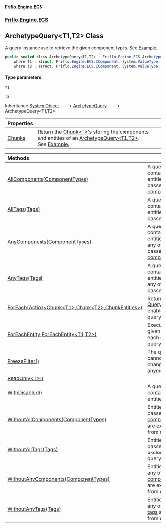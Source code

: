 #### [Friflo.Engine.ECS](index.md 'index')
### [Friflo.Engine.ECS](Friflo.Engine.ECS.md 'Friflo.Engine.ECS')

## ArchetypeQuery<T1,T2> Class

A query instance use to retrieve the given component types.
See <a href="https://github.com/friflo/Friflo.Json.Fliox/wiki/Examples-~-General#query-entities">Example.</a>

```csharp
public sealed class ArchetypeQuery<T1,T2> : Friflo.Engine.ECS.ArchetypeQuery
    where T1 : struct, Friflo.Engine.ECS.IComponent, System.ValueType, System.ValueType
    where T2 : struct, Friflo.Engine.ECS.IComponent, System.ValueType, System.ValueType
```
#### Type parameters

<a name='Friflo.Engine.ECS.ArchetypeQuery_T1,T2_.T1'></a>

`T1`

<a name='Friflo.Engine.ECS.ArchetypeQuery_T1,T2_.T2'></a>

`T2`

Inheritance [System.Object](https://docs.microsoft.com/en-us/dotnet/api/System.Object 'System.Object') &#129106; [ArchetypeQuery](ArchetypeQuery.md 'Friflo.Engine.ECS.ArchetypeQuery') &#129106; ArchetypeQuery<T1,T2>

| Properties | |
| :--- | :--- |
| [Chunks](ArchetypeQuery_T1,T2_.Chunks.md 'Friflo.Engine.ECS.ArchetypeQuery<T1,T2>.Chunks') | Return the [Chunk&lt;T&gt;](Chunk_T_.md 'Friflo.Engine.ECS.Chunk<T>')'s storing the components and entities of an [ArchetypeQuery&lt;T1,T2&gt;](ArchetypeQuery_T1,T2_.md 'Friflo.Engine.ECS.ArchetypeQuery<T1,T2>').<br/> See <a href="https://github.com/friflo/Friflo.Json.Fliox/wiki/Examples-~-Optimization#enumerate-query-chunks">Example.</a> |

| Methods | |
| :--- | :--- |
| [AllComponents(ComponentTypes)](ArchetypeQuery_T1,T2_.AllComponents(ComponentTypes).md 'Friflo.Engine.ECS.ArchetypeQuery<T1,T2>.AllComponents(Friflo.Engine.ECS.ComponentTypes)') | A query result will contain only entities having all passed [componentTypes](ArchetypeQuery_T1,T2_.AllComponents(ComponentTypes).md#Friflo.Engine.ECS.ArchetypeQuery_T1,T2_.AllComponents(Friflo.Engine.ECS.ComponentTypes).componentTypes 'Friflo.Engine.ECS.ArchetypeQuery<T1,T2>.AllComponents(Friflo.Engine.ECS.ComponentTypes).componentTypes'). |
| [AllTags(Tags)](ArchetypeQuery_T1,T2_.AllTags(Tags).md 'Friflo.Engine.ECS.ArchetypeQuery<T1,T2>.AllTags(Friflo.Engine.ECS.Tags)') | A query result will contain only entities having all passed [tags](ArchetypeQuery_T1,T2_.AllTags(Tags).md#Friflo.Engine.ECS.ArchetypeQuery_T1,T2_.AllTags(Friflo.Engine.ECS.Tags).tags 'Friflo.Engine.ECS.ArchetypeQuery<T1,T2>.AllTags(Friflo.Engine.ECS.Tags).tags'). |
| [AnyComponents(ComponentTypes)](ArchetypeQuery_T1,T2_.AnyComponents(ComponentTypes).md 'Friflo.Engine.ECS.ArchetypeQuery<T1,T2>.AnyComponents(Friflo.Engine.ECS.ComponentTypes)') | A query result will contain only entities having any of the the passed [componentTypes](ArchetypeQuery_T1,T2_.AnyComponents(ComponentTypes).md#Friflo.Engine.ECS.ArchetypeQuery_T1,T2_.AnyComponents(Friflo.Engine.ECS.ComponentTypes).componentTypes 'Friflo.Engine.ECS.ArchetypeQuery<T1,T2>.AnyComponents(Friflo.Engine.ECS.ComponentTypes).componentTypes'). |
| [AnyTags(Tags)](ArchetypeQuery_T1,T2_.AnyTags(Tags).md 'Friflo.Engine.ECS.ArchetypeQuery<T1,T2>.AnyTags(Friflo.Engine.ECS.Tags)') | A query result will contain only entities having any of the the passed [tags](ArchetypeQuery_T1,T2_.AnyTags(Tags).md#Friflo.Engine.ECS.ArchetypeQuery_T1,T2_.AnyTags(Friflo.Engine.ECS.Tags).tags 'Friflo.Engine.ECS.ArchetypeQuery<T1,T2>.AnyTags(Friflo.Engine.ECS.Tags).tags'). |
| [ForEach(Action&lt;Chunk&lt;T1&gt;,Chunk&lt;T2&gt;,ChunkEntities&gt;)](ArchetypeQuery_T1,T2_.ForEach(Action_Chunk_T1_,Chunk_T2_,ChunkEntities_).md 'Friflo.Engine.ECS.ArchetypeQuery<T1,T2>.ForEach(System.Action<Friflo.Engine.ECS.Chunk<T1>,Friflo.Engine.ECS.Chunk<T2>,Friflo.Engine.ECS.ChunkEntities>)') | Returns a [QueryJob](QueryJob.md 'Friflo.Engine.ECS.QueryJob') that enables [Parallel](JobExecution.md#Friflo.Engine.ECS.JobExecution.Parallel 'Friflo.Engine.ECS.JobExecution.Parallel') query execution. |
| [ForEachEntity(ForEachEntity&lt;T1,T2&gt;)](ArchetypeQuery_T1,T2_.ForEachEntity(ForEachEntity_T1,T2_).md 'Friflo.Engine.ECS.ArchetypeQuery<T1,T2>.ForEachEntity(Friflo.Engine.ECS.ForEachEntity<T1,T2>)') | Executes the given [lambda](ArchetypeQuery_T1,T2_.ForEachEntity(ForEachEntity_T1,T2_).md#Friflo.Engine.ECS.ArchetypeQuery_T1,T2_.ForEachEntity(Friflo.Engine.ECS.ForEachEntity_T1,T2_).lambda 'Friflo.Engine.ECS.ArchetypeQuery<T1,T2>.ForEachEntity(Friflo.Engine.ECS.ForEachEntity<T1,T2>).lambda') for each entity in the query result. |
| [FreezeFilter()](ArchetypeQuery_T1,T2_.FreezeFilter().md 'Friflo.Engine.ECS.ArchetypeQuery<T1,T2>.FreezeFilter()') | The query [Filter](ArchetypeQuery.Filter.md 'Friflo.Engine.ECS.ArchetypeQuery.Filter') cannot be changed anymore. |
| [ReadOnly&lt;T&gt;()](ArchetypeQuery_T1,T2_.ReadOnly_T_().md 'Friflo.Engine.ECS.ArchetypeQuery<T1,T2>.ReadOnly<T>()') | |
| [WithDisabled()](ArchetypeQuery_T1,T2_.WithDisabled().md 'Friflo.Engine.ECS.ArchetypeQuery<T1,T2>.WithDisabled()') | A query result will contain [Disabled](Disabled.md 'Friflo.Engine.ECS.Disabled') entities. |
| [WithoutAllComponents(ComponentTypes)](ArchetypeQuery_T1,T2_.WithoutAllComponents(ComponentTypes).md 'Friflo.Engine.ECS.ArchetypeQuery<T1,T2>.WithoutAllComponents(Friflo.Engine.ECS.ComponentTypes)') | Entities having all passed [componentTypes](ArchetypeQuery_T1,T2_.WithoutAllComponents(ComponentTypes).md#Friflo.Engine.ECS.ArchetypeQuery_T1,T2_.WithoutAllComponents(Friflo.Engine.ECS.ComponentTypes).componentTypes 'Friflo.Engine.ECS.ArchetypeQuery<T1,T2>.WithoutAllComponents(Friflo.Engine.ECS.ComponentTypes).componentTypes') are excluded from query result. |
| [WithoutAllTags(Tags)](ArchetypeQuery_T1,T2_.WithoutAllTags(Tags).md 'Friflo.Engine.ECS.ArchetypeQuery<T1,T2>.WithoutAllTags(Friflo.Engine.ECS.Tags)') | Entities having all passed [tags](ArchetypeQuery_T1,T2_.WithoutAllTags(Tags).md#Friflo.Engine.ECS.ArchetypeQuery_T1,T2_.WithoutAllTags(Friflo.Engine.ECS.Tags).tags 'Friflo.Engine.ECS.ArchetypeQuery<T1,T2>.WithoutAllTags(Friflo.Engine.ECS.Tags).tags') are excluded from query result. |
| [WithoutAnyComponents(ComponentTypes)](ArchetypeQuery_T1,T2_.WithoutAnyComponents(ComponentTypes).md 'Friflo.Engine.ECS.ArchetypeQuery<T1,T2>.WithoutAnyComponents(Friflo.Engine.ECS.ComponentTypes)') | Entities having any of the passed [componentTypes](ArchetypeQuery_T1,T2_.WithoutAnyComponents(ComponentTypes).md#Friflo.Engine.ECS.ArchetypeQuery_T1,T2_.WithoutAnyComponents(Friflo.Engine.ECS.ComponentTypes).componentTypes 'Friflo.Engine.ECS.ArchetypeQuery<T1,T2>.WithoutAnyComponents(Friflo.Engine.ECS.ComponentTypes).componentTypes') are excluded from query result. |
| [WithoutAnyTags(Tags)](ArchetypeQuery_T1,T2_.WithoutAnyTags(Tags).md 'Friflo.Engine.ECS.ArchetypeQuery<T1,T2>.WithoutAnyTags(Friflo.Engine.ECS.Tags)') | Entities having any of the passed [tags](ArchetypeQuery_T1,T2_.WithoutAnyTags(Tags).md#Friflo.Engine.ECS.ArchetypeQuery_T1,T2_.WithoutAnyTags(Friflo.Engine.ECS.Tags).tags 'Friflo.Engine.ECS.ArchetypeQuery<T1,T2>.WithoutAnyTags(Friflo.Engine.ECS.Tags).tags') are excluded from query result. |
